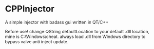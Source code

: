 # CPPInjector
A simple injector with badass gui written in QT/C++

Before use!
change QString defaultLocation to your default .dll location, mine is C:\Windows\cheat.
always load .dll from Windows directory to bypass valve anti inject update.
